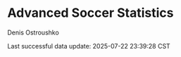 # Advanced Soccer Statistics
Denis Ostroushko

<!-- gfm -->

Last successful data update: 2025-07-22 23:39:28 CST
